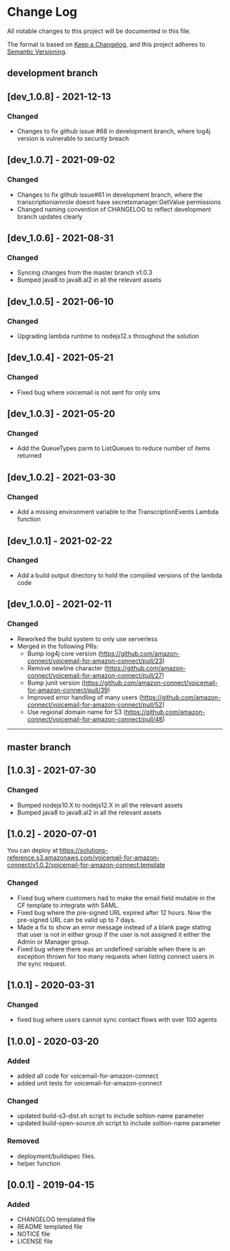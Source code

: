 # Change Log
All notable changes to this project will be documented in this file.

The format is based on [Keep a Changelog](https://keepachangelog.com/en/1.0.0/),
and this project adheres to [Semantic Versioning](https://semver.org/spec/v2.0.0.html).

## development branch
## [dev_1.0.8] - 2021-12-13
### Changed
- Changes to fix github issue #68 in development branch, where log4j version is vulnerable to security breach
## [dev_1.0.7] - 2021-09-02
### Changed
- Changes to fix github issue#61 in development branch, where the transcriptioniamrole doesnt have secretsmanager:GetValue permissions
- Changed naming convention of CHANGELOG to reflect development branch updates clearly
## [dev_1.0.6] - 2021-08-31
### Changed
- Syncing changes from the master branch v1.0.3
- Bumped java8 to java8.al2 in all the relevant assets
## [dev_1.0.5] - 2021-06-10
### Changed
- Upgrading lambda runtime to nodejs12.x throughout the solution
## [dev_1.0.4] - 2021-05-21
### Changed
- Fixed bug where voicemail is not sent for only sms
## [dev_1.0.3] - 2021-05-20
### Changed
- Add the QueueTypes parm to ListQueues to reduce number of items returned

## [dev_1.0.2] - 2021-03-30
### Changed
- Add a missing environment variable to the TranscriptionEvents Lambda function

## [dev_1.0.1] - 2021-02-22
### Changed
- Add a build output directory to hold the compiled versions of the lambda code

## [dev_1.0.0] - 2021-02-11
### Changed
- Reworked the build system to only use serverless
- Merged in the following PRs:
  - Bump log4j core version (https://github.com/amazon-connect/voicemail-for-amazon-connect/pull/23)
  - Remove newline character (https://github.com/amazon-connect/voicemail-for-amazon-connect/pull/27)
  - Bump junit version (https://github.com/amazon-connect/voicemail-for-amazon-connect/pull/39)
  - Improved error handling of many users (https://github.com/amazon-connect/voicemail-for-amazon-connect/pull/52)
  - Use regional domain name for S3 (https://github.com/amazon-connect/voicemail-for-amazon-connect/pull/48)

---
## master branch
## [1.0.3] - 2021-07-30
### Changed
- Bumped nodejs10.X to nodejs12.X in all the relevant assets
- Bumped java8 to java8.al2 in all the relevant assets
## [1.0.2] - 2020-07-01
You can deploy at https://solutions-reference.s3.amazonaws.com/voicemail-for-amazon-connect/v1.0.2/voicemail-for-amazon-connect.template
### Changed
- Fixed bug where customers had to make the email field mutable in the CF template to integrate with SAML.
- Fixed bug where the pre-signed URL expired after 12 hours. Now the pre-signed URL can be valid up to 7 days.
- Made a fix to show an error message instead of a blank page stating that user is not in either group if the user is not assigned it either the Admin or Manager group.
- Fixed bug where there was an undefined variable when there is an exception thrown for too many requests when listing connect users in the sync request.

## [1.0.1] - 2020-03-31
### Changed
- fixed bug where users cannot sync contact flows with over 100 agents

## [1.0.0] - 2020-03-20
### Added
- added all code for voicemail-for-amazon-connect
- added unit tests for voicemail-for-amazon-connect

### Changed
- updated build-s3-dist.sh script to include soltion-name parameter
- updated build-open-source.sh script to include soltion-name parameter

### Removed
- deployment/buildspec files.
- helper function

## [0.0.1] - 2019-04-15
### Added
- CHANGELOG templated file
- README templated file
- NOTICE file
- LICENSE file
